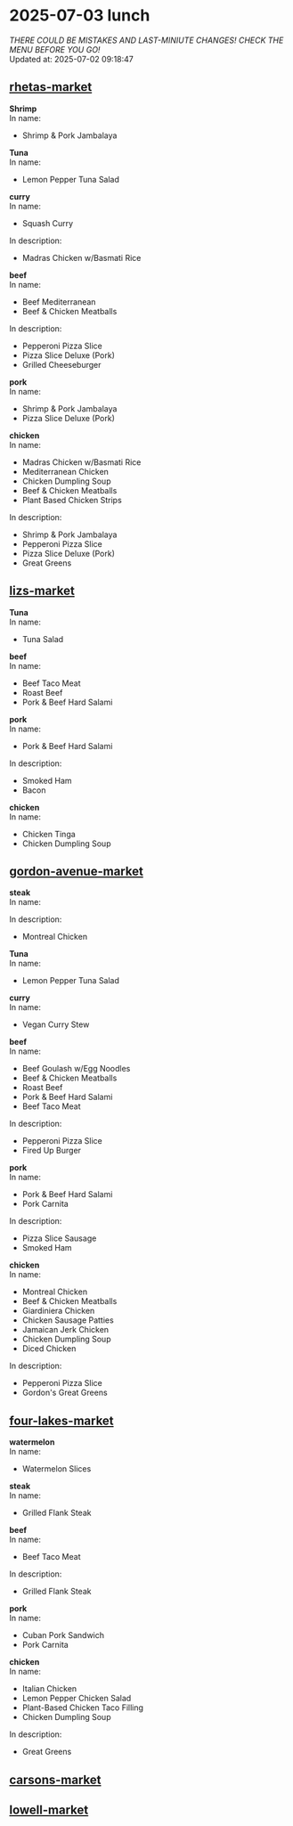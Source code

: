 # 2025-07-03 lunch  
*THERE COULD BE MISTAKES AND LAST-MINIUTE CHANGES! CHECK THE MENU BEFORE YOU GO!*  
Updated at: 2025-07-02 09:18:47  
## [rhetas-market](https://wisc-housingdining.nutrislice.com/menu/rhetas-market/lunch/2025-07-03)  
**Shrimp**  
In name:   
 - Shrimp & Pork Jambalaya  
  
**Tuna**  
In name:   
 - Lemon Pepper Tuna Salad  
  
**curry**  
In name:   
 - Squash Curry  
  
In description:   
 - Madras Chicken w/Basmati Rice  
  
**beef**  
In name:   
 - Beef Mediterranean  
 - Beef & Chicken Meatballs  
  
In description:   
 - Pepperoni Pizza Slice  
 - Pizza Slice Deluxe (Pork)  
 - Grilled Cheeseburger  
  
**pork**  
In name:   
 - Shrimp & Pork Jambalaya  
 - Pizza Slice Deluxe (Pork)  
  
**chicken**  
In name:   
 - Madras Chicken w/Basmati Rice  
 - Mediterranean Chicken  
 - Chicken Dumpling Soup  
 - Beef & Chicken Meatballs  
 - Plant Based Chicken Strips  
  
In description:   
 - Shrimp & Pork Jambalaya  
 - Pepperoni Pizza Slice  
 - Pizza Slice Deluxe (Pork)  
 - Great Greens  
  
## [lizs-market](https://wisc-housingdining.nutrislice.com/menu/lizs-market/lunch/2025-07-03)  
**Tuna**  
In name:   
 - Tuna Salad  
  
**beef**  
In name:   
 - Beef Taco Meat  
 - Roast Beef  
 - Pork & Beef Hard Salami  
  
**pork**  
In name:   
 - Pork & Beef Hard Salami  
  
In description:   
 - Smoked Ham  
 - Bacon  
  
**chicken**  
In name:   
 - Chicken Tinga  
 - Chicken Dumpling Soup  
  
## [gordon-avenue-market](https://wisc-housingdining.nutrislice.com/menu/gordon-avenue-market/lunch/2025-07-03)  
**steak**  
In name:   
  
In description:   
 - Montreal Chicken  
  
**Tuna**  
In name:   
 - Lemon Pepper Tuna Salad  
  
**curry**  
In name:   
 - Vegan Curry Stew  
  
**beef**  
In name:   
 - Beef Goulash w/Egg Noodles  
 - Beef & Chicken Meatballs  
 - Roast Beef  
 - Pork & Beef Hard Salami  
 - Beef Taco Meat  
  
In description:   
 - Pepperoni Pizza Slice  
 - Fired Up Burger  
  
**pork**  
In name:   
 - Pork & Beef Hard Salami  
 - Pork Carnita  
  
In description:   
 - Pizza Slice Sausage  
 - Smoked Ham  
  
**chicken**  
In name:   
 - Montreal Chicken  
 - Beef & Chicken Meatballs  
 - Giardiniera Chicken  
 - Chicken Sausage Patties  
 - Jamaican Jerk Chicken  
 - Chicken Dumpling Soup  
 - Diced Chicken  
  
In description:   
 - Pepperoni Pizza Slice  
 - Gordon's Great Greens  
  
## [four-lakes-market](https://wisc-housingdining.nutrislice.com/menu/four-lakes-market/lunch/2025-07-03)  
**watermelon**  
In name:   
 - Watermelon Slices  
  
**steak**  
In name:   
 - Grilled Flank Steak  
  
**beef**  
In name:   
 - Beef Taco Meat  
  
In description:   
 - Grilled Flank Steak  
  
**pork**  
In name:   
 - Cuban Pork Sandwich  
 - Pork Carnita  
  
**chicken**  
In name:   
 - Italian Chicken  
 - Lemon Pepper Chicken Salad  
 - Plant-Based Chicken Taco Filling  
 - Chicken Dumpling Soup  
  
In description:   
 - Great Greens  
  
## [carsons-market](https://wisc-housingdining.nutrislice.com/menu/carsons-market/lunch/2025-07-03)  
## [lowell-market](https://wisc-housingdining.nutrislice.com/menu/lowell-market/lunch/2025-07-03)  
  
